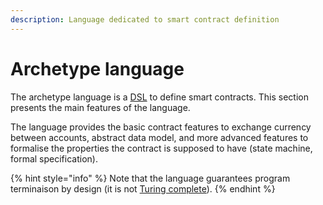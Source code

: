 ```yaml
---
description: Language dedicated to smart contract definition
---
```


# Archetype language

The archetype language is a [DSL](https://en.wikipedia.org/wiki/Domain-specific_language) to define smart contracts. This section presents the main features of the language.

The language provides the basic contract features to exchange currency between accounts,  abstract data model, and more advanced features to formalise the properties the contract is supposed to have \(state machine, formal specification\).

{% hint style="info" %}
Note that the language guarantees program terminaison by design \(it is not [Turing complete](https://en.wikipedia.org/wiki/Turing_completeness)\).
{% endhint %}

